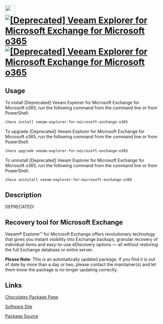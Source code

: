 ﻿# <img src="https://cdn.jsdelivr.net/gh/mkevenaar/chocolatey-packages@ce5072a74e3ef11e990f27453fafafd8881ecc70/icons/veeam-explorer-for-microsoft-exchange-o365.png" width="32" height="32"/> [![[Deprecated] Veeam Explorer for Microsoft Exchange for Microsoft o365](https://img.shields.io/chocolatey/v/veeam-explorer-for-microsoft-exchange-o365.svg?label=%5BDeprecated%5D+Veeam+Explorer+for+Microsoft+Exchange+for+Microsoft+o365)](https://community.chocolatey.org/packages/veeam-explorer-for-microsoft-exchange-o365) [![[Deprecated] Veeam Explorer for Microsoft Exchange for Microsoft o365](https://img.shields.io/chocolatey/dt/veeam-explorer-for-microsoft-exchange-o365.svg)](https://community.chocolatey.org/packages/veeam-explorer-for-microsoft-exchange-o365)

## Usage

To install [Deprecated] Veeam Explorer for Microsoft Exchange for Microsoft o365, run the following command from the command line or from PowerShell:

```powershell
choco install veeam-explorer-for-microsoft-exchange-o365
```

To upgrade [Deprecated] Veeam Explorer for Microsoft Exchange for Microsoft o365, run the following command from the command line or from PowerShell:

```powershell
choco upgrade veeam-explorer-for-microsoft-exchange-o365
```

To uninstall [Deprecated] Veeam Explorer for Microsoft Exchange for Microsoft o365, run the following command from the command line or from PowerShell:

```powershell
choco uninstall veeam-explorer-for-microsoft-exchange-o365
```

## Description

DEPRECATED!

## Recovery tool for Microsoft Exchange

Veeam® Explorer™ for Microsoft Exchange offers revolutionary technology that gives you instant visibility into Exchange backups, granular recovery of individual items and easy-to-use eDiscovery options — all without restoring the full Exchange database or entire server.

**Please Note**: This is an automatically updated package. If you find it is
out of date by more than a day or two, please contact the maintainer(s) and
let them know the package is no longer updating correctly.


## Links

[Chocolatey Package Page](https://community.chocolatey.org/packages/veeam-explorer-for-microsoft-exchange-o365)

[Software Site](http://www.veeam.com/)

[Package Source](https://github.com/mkevenaar/chocolatey-packages/tree/master/..\deprecated\/veeam-explorer-for-microsoft-exchange-o365)


